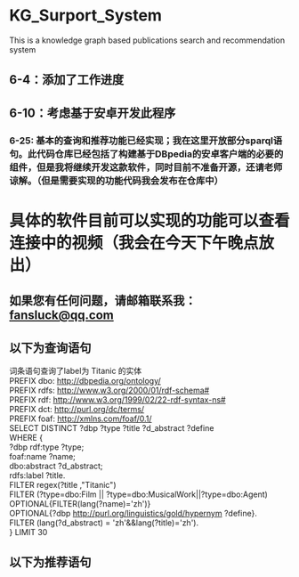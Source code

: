 # KG_Surport_System
This is a knowledge graph based publications search and recommendation system
## 6-4：添加了工作进度

## 6-10：考虑基于安卓开发此程序

### 6-25: 基本的查询和推荐功能已经实现；我在这里开放部分sparql语句。此代码仓库已经包括了构建基于DBpedia的安卓客户端的必要的组件，但是我将继续开发这款软件，同时目前不准备开源，还请老师谅解。（但是需要实现的功能代码我会发布在仓库中）
# 具体的软件目前可以实现的功能可以查看连接中的视频（我会在今天下午晚点放出）
## 如果您有任何问题，请邮箱联系我：fansluck@qq.com

## 以下为查询语句

词条语句查询了label为 Titanic 的实体<br>
PREFIX dbo: <http://dbpedia.org/ontology/> <br>
PREFIX rdfs: <http://www.w3.org/2000/01/rdf-schema#> <br>
PREFIX rdf: <http://www.w3.org/1999/02/22-rdf-syntax-ns#><br>
PREFIX dct: <http://purl.org/dc/terms/><br>
PREFIX foaf: <http://xmlns.com/foaf/0.1/><br>
SELECT DISTINCT ?dbp ?type ?title ?d_abstract ?define<br>
WHERE {<br>
?dbp rdf:type ?type;<br>
foaf:name ?name;<br>
dbo:abstract ?d_abstract;<br>
rdfs:label ?title.<br>
FILTER regex(?title ,"Titanic")<br>
FILTER (?type=dbo:Film || ?type=dbo:MusicalWork||?type=dbo:Agent)<br>
OPTIONAL{FILTER(lang(?name)='zh')}<br>
OPTIONAL{?dbp <http://purl.org/linguistics/gold/hypernym> ?define}.<br>
FILTER (lang(?d_abstract) = 'zh'&&lang(?title)='zh').<br>
} LIMIT 30<br>


## 以下为推荐语句


